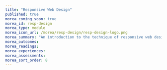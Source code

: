 ```yaml
---
title: "Responsive Web Design"
published: true
morea_coming_soon: true
morea_id: resp-design
morea_type: module
morea_icon_url: /morea/resp-design/resp-design-logo.png
morea_summary: "An introduction to the technique of responsive web design and CSS media queries."
morea_outcomes:
morea_readings:
morea_experiences:
morea_assessments:
morea_sort_order: 8
---
```

